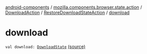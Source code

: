 [android-components](../../../index.md) / [mozilla.components.browser.state.action](../../index.md) / [DownloadAction](../index.md) / [RestoreDownloadStateAction](index.md) / [download](./download.md)

# download

`val download: `[`DownloadState`](../../../mozilla.components.browser.state.state.content/-download-state/index.md) [(source)](https://github.com/mozilla-mobile/android-components/blob/master/components/browser/state/src/main/java/mozilla/components/browser/state/action/BrowserAction.kt#L739)